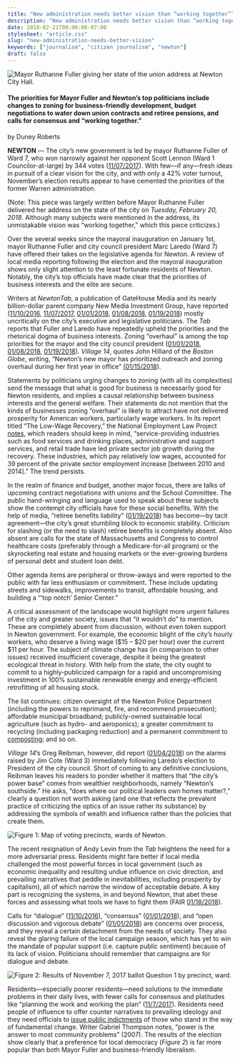 ```yaml
---
title: "New administration needs better vision than “working together”"
description: "New administration needs better vision than “working together”"
date: 2018-02-21T00:00:00-07:00
stylesheet: "article.css"
slug: "new-administration-needs-better-vision"
keywords: ["journalism", "citizen journalism", "newton"]
draft: false
---
```


![Mayor Ruthanne Fuller giving her state of the union address at Newton City Hall.](/img/new-administration-needs-better-vision/img1.jpeg)
#### The priorities for Mayor Fuller and Newton’s top politicians include changes to zoning for business-friendly development, budget negotiations to water down union contracts and retiree pensions, and calls for consensus and “working together.”

by Duney Roberts

**NEWTON** — The city’s new government is led by mayor Ruthanne Fuller of Ward 7, who won narrowly against her opponent Scott Lennon (Ward 1 Councilor-at-large) by 344 votes ([11/07/2017](http://newton.wickedlocal.com/news/20171107/ruthanne-fuller-will-be-newtons-first-woman-mayor-charter-reform-rejected)). With few—if any—fresh ideas in pursuit of a clear vision for the city, and with only a 42% voter turnout, November’s election results appear to have cemented the priorities of the former Warren administration.

(Note: This piece was largely written before Mayor Ruthanne Fuller delivered her address on the state of the city on _Tuesday, February 20, 2018_. Although many subjects were mentioned in the address, its unmistakable vision was “working together,” which this piece criticizes.)

Over the several weeks since the mayoral inauguration on January 1st, mayor Ruthanne Fuller and city council president Marc Laredo (Ward 7) have offered their takes on the legislative agenda for Newton. A review of local media reporting following the election and the mayoral inauguration shows only slight attention to the least fortunate residents of Newton. Notably, the city’s top officials have made clear that the priorities of business interests and the elite are secure.

Writers at _NewtonTab_, a publication of GateHouse Media and its nearly billion-dollar parent company New Media Investment Group, have reported ([11/10/2016](http://newton.wickedlocal.com/news/20161110/lennon-fuller-first-to-enter-newtons-2017-mayoral-race), [11/07/2017](http://newton.wickedlocal.com/news/20171107/ruthanne-fuller-will-be-newtons-first-woman-mayor-charter-reform-rejected), [01/01/2018](http://newton.wickedlocal.com/news/20180101/ruthanne-fuller-sworn-in-as-newtons-mayor), [01/08/2018](http://newton.wickedlocal.com/news/20180108/new-newton-city-council-president-laredo-outlines-goals), [01/19/2018](http://newton.wickedlocal.com/news/20180119/my-view-looking-ahead)) mostly uncritically on the city’s executive and legislative politicians. The _Tab_ reports that Fuller and Laredo have repeatedly upheld the priorities and the rhetorical dogma of business interests. Zoning “overhaul” is among the top priorities for the mayor and the city council president ([01/01/2018](http://newton.wickedlocal.com/news/20180101/ruthanne-fuller-sworn-in-as-newtons-mayor), [01/08/2018](http://newton.wickedlocal.com/news/20180108/new-newton-city-council-president-laredo-outlines-goals), [01/19/2018](http://newton.wickedlocal.com/news/20180119/my-view-looking-ahead)). _Village 14_, quotes John Hilliard of the _Boston Globe_, writing, “Newton’s new mayor has prioritized outreach and zoning overhaul during her first year in office” [(01/15/2018](https://village14.com/2018/01/15/ten-union-contracts-on-fullers-agenda/)).

Statements by politicians urging changes to zoning  (with all its complexities) send the message that what is good for business is necessarily good for Newton residents, and implies a causal relationship between business interests and the general welfare. Their statements do not mention that the kinds of businesses zoning “overhaul” is likely to attract have not delivered prosperity for American workers, particularly wage workers. In its report titled “The Low-Wage Recovery,” the National Employment Law Project [notes](http://www.nelp.org/content/uploads/2015/03/Low-Wage-Recovery-Industry-Employment-Wages-2014-Report.pdf), which readers should keep in mind, “service-providing industries such as food services and drinking places, administrative and support services, and retail trade have led private sector job growth during the recovery. These industries, which pay relatively low wages, accounted for 39 percent of the private sector employment increase [between 2010 and 2014].” The trend persists.

In the realm of finance and budget, another major focus, there are talks of upcoming contract negotiations with unions and the School Committee. The public hand-wringing and language used to speak about these subjects show the contempt city officials have for these social benefits. With the help of media, “retiree benefits liability” ([01/19/2018](http://newton.wickedlocal.com/news/20180119/my-view-looking-ahead)) has become—by tacit agreement—the city’s great stumbling block to economic stability. Criticism for slashing (or the need to slash) retiree benefits is completely absent. Also absent are calls for the state of Massachusetts and Congress to control healthcare costs (preferably through a Medicare-for-all program) or the skyrocketing real estate and housing markets or the ever-growing burdens of personal debt and student loan debt.

Other agenda items are peripheral or throw-aways and were reported to the public with far less enthusiasm or commitment. These include updating streets and sidewalks, improvements to transit, affordable housing, and building a “‘top notch’ Senior Center.”

A critical assessment of the landscape would highlight more urgent failures of the city and greater society, issues that “it wouldn’t do” to mention. These are completely absent from discussion, without even token support in Newton government. For example, the economic blight of the city’s hourly workers, who deserve a living wage ($15 – $20 per hour) over the current $11 per hour. The subject of climate change has (in comparison to other issues) received insufficient coverage, despite it being the greatest ecological threat in history. With help from the state, the city ought to commit to a highly-publicized campaign for a rapid and uncompromising investment in 100% sustainable renewable energy and energy-efficient retrofitting of all housing stock.

The list continues: citizen oversight of the Newton Police Department (including the powers to reprimand, fire, and recommend prosecution); affordable municipal broadband; publicly-owned sustainable local agriculture (such as hydro- and aeroponics); a greater commitment to recycling (including packaging reduction) and a permanent commitment to [composting](http://www.newtonma.gov/gov/dpw/recycling/composting/default.asp); and so on.

_Village 14_’s Greg Reibman, however, did report ([01/04/2018](https://village14.com/2018/01/04/our-top-pols-all-live-on-the-newtons-south-side-does-that-matter/)) on the alarms raised by Jim Cote (Ward 3) immediately following Laredo’s election to President of the city council. Short of coming to any definitive conclusions, Reibman leaves his readers to ponder whether it matters that “the city’s power base” comes from wealthier neighborhoods, namely “Newton’s southside.” He asks, “does where our political leaders own homes matter?,” clearly a question not worth asking (and one that reflects the prevalent practice of criticizing the optics of an issue rather its substance) by addressing the symbols of wealth and influence rather than the policies that create them.

![Figure 1: Map of voting precincts, wards of Newton.](/img/new-administration-needs-better-vision/img2.png)

The recent resignation of Andy Levin from the _Tab_ heightens the need for a more adversarial press. Residents might fare better if local media challenged the most powerful forces in local government (such as economic inequality and resulting undue influence on civic direction, and prevailing narratives that peddle in inevitabilities, including prosperity by capitalism), all of which narrow the window of acceptable debate. A key part is recognizing the systems, in and beyond Newton, that abet these forces and assessing what tools we have to fight them (FAIR [01/18/2018](https://fair.org/home/when-women-have-a-union-you-dont-have-to-walk-in-alone/)).

Calls for “dialogue” ([11/10/2016](http://newton.wickedlocal.com/news/20161110/lennon-fuller-first-to-enter-newtons-2017-mayoral-race)), “consensus” ([01/01/2018](http://newton.wickedlocal.com/news/20180101/ruthanne-fuller-sworn-in-as-newtons-mayor)), and “open discussion and vigorous debate” ([01/01/2018](http://newton.wickedlocal.com/news/20180101/ruthanne-fuller-sworn-in-as-newtons-mayor)) are concerns over process, and they reveal a certain detachment from the needs of society. They also reveal the glaring failure of the local campaign season, which has yet to win the mandate of popular support (i.e. capture public sentiment) because of its lack of vision. Politicians should remember that campaigns are for dialogue and debate.

![Figure 2: Results of November 7, 2017 ballot Question 1 by precinct, ward.](/img/new-administration-needs-better-vision/img3.jpg)

Residents—especially poorer residents—need solutions to the immediate problems in their daily lives, with fewer calls for consensus and platitudes like “planning the work and working the plan” ([11/7/2017](http://newton.wickedlocal.com/news/20171107/ruthanne-fuller-will-be-newtons-first-woman-mayor-charter-reform-rejected)). Residents need people of influence to offer counter narratives to prevailing ideology and they need officials to [issue public indictments](https://www.commondreams.org/views/2016/11/23/which-part-1930s-did-you-not-get-americans-finally-learn-cooperate-national-suicide) of those who stand in the way of fundamental change. Writer Gabriel Thompson notes, “power is the answer to most community problems” (2007). The results of the election show clearly that a preference for local democracy (_Figure 2_) is far more popular than both Mayor Fuller and business-friendly liberalism.